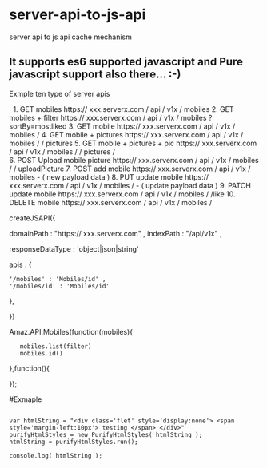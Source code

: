# server-api-to-js-api
server api to js api cache mechanism

## It supports es6 supported javascript and Pure javascript support also there... :-)


Exmple ten type of server apis 

   1. GET mobiles                  https:// xxx.serverx.com / api / v1x / mobiles 
   2. GET mobiles + filter         https:// xxx.serverx.com / api / v1x / mobiles ? sortBy=mostliked
   3. GET mobile                   https:// xxx.serverx.com / api / v1x / mobiles / <mobile id> 
   4. GET mobile + pictures        https:// xxx.serverx.com / api / v1x / mobiles / <mobile id> / pictures
   5. GET mobile + pictures + pic  https:// xxx.serverx.com / api / v1x / mobiles / <mobile id> / pictures / <picture id>  
   6. POST Upload mobile picture   https:// xxx.serverx.com / api / v1x / mobiles /  <mobile id> / uploadPicture
   7. POST add mobile              https:// xxx.serverx.com / api / v1x / mobiles  - ( new payload data )
   8. PUT update mobile            https:// xxx.serverx.com / api / v1x / mobiles / <mobile id>  - ( update payload data )
   9. PATCH update mobile          https:// xxx.serverx.com / api / v1x / mobiles / <mobile id> /like
   10. DELETE mobile               https:// xxx.serverx.com / api / v1x / mobiles / <mobile id>



createJSAPI({

  domainPath :  "https:// xxx.serverx.com" ,
  indexPath  :  "/api/v1x" ,
  
  responseDataType : 'object|json|string'
  
  apis : {
    
    '/mobiles' : 'Mobiles/id' ,
    '/mobiles/id' : 'Mobiles/id'
  
  },
  
})





Amaz.API.Mobiles(function(mobiles){
  
       mobiles.list(filter)
       mobiles.id()
  


  },function(){


});



#Exmaple 

```

var htmlString = "<div class='flet' style='display:none'> <span style='margin-left:10px'> testing </span> </div>"
purifyHtmlStyles = new PurifyHtmlStyles( htmlString );
htmlString = purifyHtmlStyles.run();

console.log( htmlString );

```


